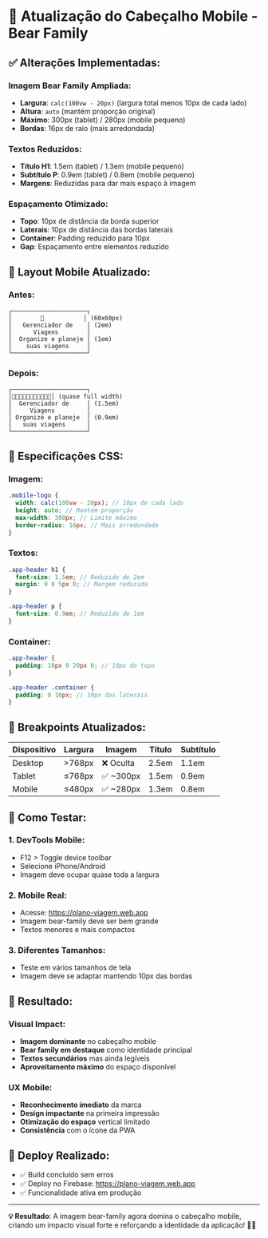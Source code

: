 # 🐻 Atualização do Cabeçalho Mobile - Bear Family

## ✅ Alterações Implementadas:

### **Imagem Bear Family Ampliada:**
- **Largura**: `calc(100vw - 20px)` (largura total menos 10px de cada lado)
- **Altura**: `auto` (mantém proporção original)
- **Máximo**: 300px (tablet) / 280px (mobile pequeno)
- **Bordas**: 16px de raio (mais arredondada)

### **Textos Reduzidos:**
- **Título H1**: 1.5em (tablet) / 1.3em (mobile pequeno)
- **Subtítulo P**: 0.9em (tablet) / 0.8em (mobile pequeno)
- **Margens**: Reduzidas para dar mais espaço à imagem

### **Espaçamento Otimizado:**
- **Topo**: 10px de distância da borda superior
- **Laterais**: 10px de distância das bordas laterais
- **Container**: Padding reduzido para 10px
- **Gap**: Espaçamento entre elementos reduzido

## 📱 Layout Mobile Atualizado:

### **Antes:**
```
┌─────────────────────┐
│        🐻           │ (60x60px)
│   Gerenciador de    │ (2em)
│      Viagens        │
│  Organize e planeje │ (1em)
│    suas viagens     │
└─────────────────────┘
```

### **Depois:**
```
┌─────────────────────┐
│🐻🐻🐻🐻🐻🐻🐻🐻🐻🐻🐻│ (quase full width)
│  Gerenciador de     │ (1.5em)
│     Viagens         │
│ Organize e planeje  │ (0.9em)
│   suas viagens      │
└─────────────────────┘
```

## 🎨 Especificações CSS:

### **Imagem:**
```scss
.mobile-logo {
  width: calc(100vw - 20px); // 10px de cada lado
  height: auto; // Mantém proporção
  max-width: 300px; // Limite máximo
  border-radius: 16px; // Mais arredondada
}
```

### **Textos:**
```scss
.app-header h1 {
  font-size: 1.5em; // Reduzido de 2em
  margin: 0 0 5px 0; // Margem reduzida
}

.app-header p {
  font-size: 0.9em; // Reduzido de 1em
}
```

### **Container:**
```scss
.app-header {
  padding: 10px 0 20px 0; // 10px do topo
}

.app-header .container {
  padding: 0 10px; // 10px das laterais
}
```

## 📐 Breakpoints Atualizados:

| Dispositivo | Largura | Imagem | Título | Subtítulo |
|-------------|---------|--------|--------|-----------|
| Desktop | >768px | ❌ Oculta | 2.5em | 1.1em |
| Tablet | ≤768px | ✅ ~300px | 1.5em | 0.9em |
| Mobile | ≤480px | ✅ ~280px | 1.3em | 0.8em |

## 🚀 Como Testar:

### **1. DevTools Mobile:**
- F12 > Toggle device toolbar
- Selecione iPhone/Android
- Imagem deve ocupar quase toda a largura

### **2. Mobile Real:**
- Acesse: https://plano-viagem.web.app
- Imagem bear-family deve ser bem grande
- Textos menores e mais compactos

### **3. Diferentes Tamanhos:**
- Teste em vários tamanhos de tela
- Imagem deve se adaptar mantendo 10px das bordas

## 🎯 Resultado:

### **Visual Impact:**
- **Imagem dominante** no cabeçalho mobile
- **Bear family em destaque** como identidade principal
- **Textos secundários** mas ainda legíveis
- **Aproveitamento máximo** do espaço disponível

### **UX Mobile:**
- **Reconhecimento imediato** da marca
- **Design impactante** na primeira impressão
- **Otimização do espaço** vertical limitado
- **Consistência** com o ícone da PWA

## 📱 Deploy Realizado:

- ✅ Build concluído sem erros
- ✅ Deploy no Firebase: https://plano-viagem.web.app
- ✅ Funcionalidade ativa em produção

---

**💡 Resultado**: A imagem bear-family agora domina o cabeçalho mobile, criando um impacto visual forte e reforçando a identidade da aplicação! 🐻✨